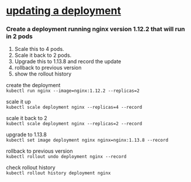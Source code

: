 # [updating a deployment](https://kubernetes.io/docs/concepts/workloads/controllers/deployment/#updating-a-deployment)

### Create a deployment running nginx version 1.12.2 that will run in 2 pods
 1. Scale this to 4 pods.
 2. Scale it back to 2 pods.
 3. Upgrade this to 1.13.8 and record the update
 4. rollback to previous version
 5. show the rollout history


create the deployment   
`kubectl run nginx --image=nginx:1.12.2 --replicas=2`

scale it up    
`kubectl scale deployment nginx --replicas=4 --record `

scale it back to 2     
`kubectl scale deployment nginx --replicas=2 --record `

upgrade to 1.13.8     
`kubectl set image deployment nginx nginx=nginx:1.13.8 --record`

rollback to previous version     
`kubectl rollout undo deployment nginx --record`

check rollout history        
`kubectl rollout history deployment nginx`
